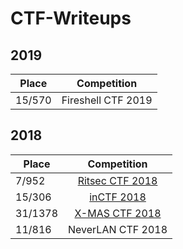 # CTF-Writeups


## 2019

| Place        | Competition            |
| ------------- |:-----------:|
|15/570         | Fireshell CTF 2019 | 


## 2018

| Place        | Competition            |
| ------------- |:-----------:|
|7/952               |   [Ritsec CTF 2018](ritsec/README.md) |
|15/306              |  [inCTF 2018](inCTF2018/README.md) |
|31/1378             |  [X-MAS CTF 2018](XMAS2018/README.md) |
|11/816				 |  NeverLAN CTF 2018 |
